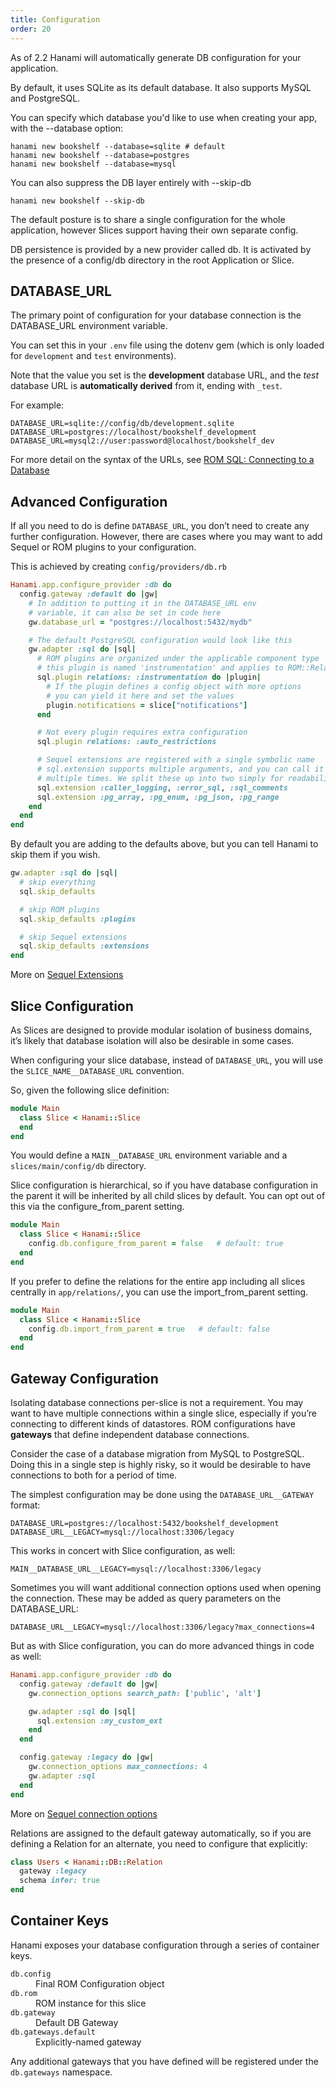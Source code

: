 ```yaml
---
title: Configuration
order: 20
---
```


As of 2.2 Hanami will automatically generate DB configuration for your application.

By default, it uses SQLite as its default database. It also supports MySQL and PostgreSQL.

You can specify which database you'd like to use when creating your app, with the --database option:

```console
hanami new bookshelf --database=sqlite # default
hanami new bookshelf --database=postgres
hanami new bookshelf --database=mysql
```

You can also suppress the DB layer entirely with --skip-db

```console
hanami new bookshelf --skip-db
```

The default posture is to share a single configuration for the whole application, however Slices support having their own separate config.

DB persistence is provided by a new provider called db. It is activated by the presence of a config/db directory in the root Application or Slice.

## DATABASE_URL

The primary point of configuration for your database connection is the DATABASE_URL environment variable.

You can set this in your `.env` file using the dotenv gem (which is only loaded for `development` and `test` environments).

Note that the value you set is the **development** database URL, and the *test* database URL is **automatically derived** from it, ending with `_test`.

For example:
```
DATABASE_URL=sqlite://config/db/development.sqlite
DATABASE_URL=postgres://localhost/bookshelf_development
DATABASE_URL=mysql2://user:password@localhost/bookshelf_dev
```

For more detail on the syntax of the URLs, see [ROM SQL: Connecting to a Database](https://rom-rb.org/learn/sql/3.3/#connecting-to-a-database)

## Advanced Configuration

If all you need to do is define `DATABASE_URL`, you don’t need to create any further configuration. However, there are cases where you may want to add Sequel or ROM plugins to your configuration.

This is achieved by creating `config/providers/db.rb`

```ruby
Hanami.app.configure_provider :db do
  config.gateway :default do |gw|
    # In addition to putting it in the DATABASE_URL env
    # variable, it can also be set in code here
    gw.database_url = "postgres://localhost:5432/mydb"

    # The default PostgreSQL configuration would look like this
    gw.adapter :sql do |sql|
      # ROM plugins are organized under the applicable component type
      # this plugin is named 'instrumentation' and applies to ROM::Relation
      sql.plugin relations: :instrumentation do |plugin|
        # If the plugin defines a config object with more options
        # you can yield it here and set the values
        plugin.notifications = slice["notifications"]
      end

      # Not every plugin requires extra configuration
      sql.plugin relations: :auto_restrictions

      # Sequel extensions are registered with a single symbolic name
      # sql.extension supports multiple arguments, and you can call it
      # multiple times. We split these up into two simply for readability.
      sql.extension :caller_logging, :error_sql, :sql_comments
      sql.extension :pg_array, :pg_enum, :pg_json, :pg_range
    end
  end
end
```

By default you are adding to the defaults above, but you can tell Hanami to skip them if you wish.

```ruby
gw.adapter :sql do |sql|
  # skip everything
  sql.skip_defaults

  # skip ROM plugins
  sql.skip_defaults :plugins

  # skip Sequel extensions
  sql.skip_defaults :extensions
end
```

More on [Sequel Extensions](http://sequel.jeremyevans.net/rdoc/files/doc/extensions_rdoc.html)

## Slice Configuration

As Slices are designed to provide modular isolation of business domains, it’s likely that database isolation will also be desirable in some cases.

When configuring your slice database, instead of `DATABASE_URL`, you will use the `SLICE_NAME__DATABASE_URL` convention.

So, given the following slice definition:

```ruby
module Main
  class Slice < Hanami::Slice
  end
end
```

You would define a `MAIN__DATABASE_URL` environment variable and a `slices/main/config/db` directory.

Slice configuration is hierarchical, so if you have database configuration in the parent it will be inherited by all child slices by default. You can opt out of this via the configure_from_parent setting.

```ruby
module Main
  class Slice < Hanami::Slice
    config.db.configure_from_parent = false   # default: true
  end
end
```

If you prefer to define the relations for the entire app including all slices centrally in `app/relations/`, you can use the import_from_parent setting.

```ruby
module Main
  class Slice < Hanami::Slice
    config.db.import_from_parent = true   # default: false
  end
end
```

## Gateway Configuration

Isolating database connections per-slice is not a requirement. You may want to have multiple connections within a single slice, especially if you’re connecting to different kinds of datastores. ROM configurations have **gateways** that define independent database connections.

Consider the case of a database migration from MySQL to PostgreSQL. Doing this in a single step is highly risky, so it would be desirable to have connections to both for a period of time.

The simplest configuration may be done using the `DATABASE_URL__GATEWAY` format:

```
DATABASE_URL=postgres://localhost:5432/bookshelf_development
DATABASE_URL__LEGACY=mysql://localhost:3306/legacy
```

This works in concert with Slice configuration, as well:

```
MAIN__DATABASE_URL__LEGACY=mysql://localhost:3306/legacy
```

Sometimes you will want additional connection options used when opening the connection. These may be added as query parameters on the DATABASE_URL:

```
DATABASE_URL__LEGACY=mysql://localhost:3306/legacy?max_connections=4
```

But as with Slice configuration, you can do more advanced things in code as well:

```ruby
Hanami.app.configure_provider :db do
  config.gateway :default do |gw|
    gw.connection_options search_path: ['public', 'alt']

    gw.adapter :sql do |sql|
      sql.extension :my_custom_ext
    end
  end

  config.gateway :legacy do |gw|
    gw.connection_options max_connections: 4
    gw.adapter :sql
  end
end
```

More on [Sequel connection options](http://sequel.jeremyevans.net/rdoc/files/doc/opening_databases_rdoc.html)

Relations are assigned to the default gateway automatically, so if you are defining a Relation for an alternate, you need to configure that explicitly:

```ruby
class Users < Hanami::DB::Relation
  gateway :legacy
  schema infer: true
end
```

## Container Keys

Hanami exposes your database configuration through a series of container keys.

<dl class="row">
  <dt class="col-sm-3"><code>db.config</code></dt>
  <dd class="col-sm-9">Final ROM Configuration object</dd>
  <dt class="col-sm-3"><code>db.rom</code></dt>
  <dd class="col-sm-9">ROM instance for this slice</dd>
  <dt class="col-sm-3"><code>db.gateway</code></dt>
  <dd class="col-sm-9">Default DB Gateway</dd>
  <dt class="col-sm-3"><code>db.gateways.default</code></dt>
  <dd class="col-sm-9">Explicitly-named gateway</dd>
</dl>

Any additional gateways that you have defined will be registered under the `db.gateways` namespace.
